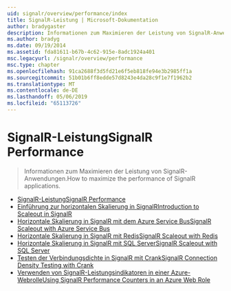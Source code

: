 ```yaml
---
uid: signalr/overview/performance/index
title: SignalR-Leistung | Microsoft-Dokumentation
author: bradygaster
description: Informationen zum Maximieren der Leistung von SignalR-Anwendungen.
ms.author: bradyg
ms.date: 09/19/2014
ms.assetid: fda81611-b67b-4c62-915e-8adc1924a401
msc.legacyurl: /signalr/overview/performance
msc.type: chapter
ms.openlocfilehash: 91ca2688f3d5fd21e6f5eb818fe94e3b2985ff1a
ms.sourcegitcommit: 51b01b6ff8edde57d8243e4da28c9f1e7f1962b2
ms.translationtype: MT
ms.contentlocale: de-DE
ms.lasthandoff: 05/06/2019
ms.locfileid: "65113726"
---
```

# <a name="signalr-performance"></a><span data-ttu-id="a4eda-103">SignalR-Leistung</span><span class="sxs-lookup"><span data-stu-id="a4eda-103">SignalR Performance</span></span>

> <span data-ttu-id="a4eda-104">Informationen zum Maximieren der Leistung von SignalR-Anwendungen.</span><span class="sxs-lookup"><span data-stu-id="a4eda-104">How to maximize the performance of SignalR applications.</span></span>

- [<span data-ttu-id="a4eda-105">SignalR-Leistung</span><span class="sxs-lookup"><span data-stu-id="a4eda-105">SignalR Performance</span></span>](signalr-performance.md)
- [<span data-ttu-id="a4eda-106">Einführung zur horizontalen Skalierung in SignalR</span><span class="sxs-lookup"><span data-stu-id="a4eda-106">Introduction to Scaleout in SignalR</span></span>](scaleout-in-signalr.md)
- [<span data-ttu-id="a4eda-107">Horizontale Skalierung in SignalR mit dem Azure Service Bus</span><span class="sxs-lookup"><span data-stu-id="a4eda-107">SignalR Scaleout with Azure Service Bus</span></span>](scaleout-with-windows-azure-service-bus.md)
- [<span data-ttu-id="a4eda-108">Horizontale Skalierung in SignalR mit Redis</span><span class="sxs-lookup"><span data-stu-id="a4eda-108">SignalR Scaleout with Redis</span></span>](scaleout-with-redis.md)
- [<span data-ttu-id="a4eda-109">Horizontale Skalierung in SignalR mit SQL Server</span><span class="sxs-lookup"><span data-stu-id="a4eda-109">SignalR Scaleout with SQL Server</span></span>](scaleout-with-sql-server.md)
- [<span data-ttu-id="a4eda-110">Testen der Verbindungsdichte in SignalR mit Crank</span><span class="sxs-lookup"><span data-stu-id="a4eda-110">SignalR Connection Density Testing with Crank</span></span>](signalr-connection-density-testing-with-crank.md)
- [<span data-ttu-id="a4eda-111">Verwenden von SignalR-Leistungsindikatoren in einer Azure-Webrolle</span><span class="sxs-lookup"><span data-stu-id="a4eda-111">Using SignalR Performance Counters in an Azure Web Role</span></span>](using-signalr-performance-counters-in-an-azure-web-role.md)
